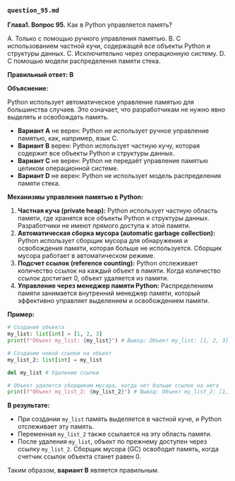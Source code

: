 ### `question_95.md`

**Глава1. Вопрос 95.** Как в Python управляется память?

A. Только с помощью ручного управления памятью.
B. С использованием частной кучи, содержащей все объекты Python и структуры данных.
C. Исключительно через операционную систему.
D. С помощью модели распределения памяти стека.

**Правильный ответ: B**

**Объяснение:**

Python использует автоматическое управление памятью для большинства случаев. Это означает, что разработчикам не нужно явно выделять и освобождать память.

*   **Вариант A** не верен: Python не использует ручное управление памятью, как, например, язык C.
*  **Вариант B** верен: Python использует частную кучу, которая содержит все объекты Python и структуры данных.
*   **Вариант C** не верен:  Python не передаёт управление памятью целиком операционной системе.
*   **Вариант D** не верен:  Python не использует модель распределения памяти стека.

**Механизмы управления памятью в Python:**

1.  **Частная куча (private heap):** Python использует частную область памяти, где хранятся все объекты Python и структуры данных. Разработчики не имеют прямого доступа к этой памяти.
2.  **Автоматическая сборка мусора (automatic garbage collection):** Python использует сборщик мусора для обнаружения и освобождения памяти, которая больше не используется. Сборщик мусора работает в автоматическом режиме.
3.  **Подсчет ссылок (reference counting):** Python отслеживает количество ссылок на каждый объект в памяти. Когда количество ссылок достигает 0, объект удаляется из памяти.
4.  **Управление через менеджер памяти Python:** Распределением памяти занимается внутренний менеджер памяти, который эффективно управляет выделением и освобождением памяти.

**Пример:**

```python
# Создание объекта
my_list: list[int] = [1, 2, 3]
print(f"Объект my_list: {my_list}") # Вывод: Объект my_list: [1, 2, 3]

# Создание новой ссылки на объект
my_list_2: list[int] = my_list

del my_list # Удаление ссылки

# Объект удалится сборщиком мусора, когда нет больше ссылок на него
print(f"Объект my_list_2: {my_list_2}") # Вывод: Объект my_list_2: [1, 2, 3]
```

**В результате:**
*  При создании `my_list` память выделяется в частной куче, и Python отслеживает эту память.
*  Переменная `my_list_2` также ссылается на эту область памяти.
* После удаления `my_list`, объект по прежнему доступен через ссылку `my_list_2`.  Сборщик мусора (GC) освободит память, когда счетчик ссылок объекта станет равен 0.

Таким образом, **вариант B** является правильным.
